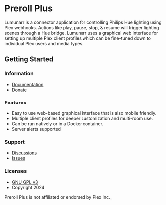 # Preroll Plus

Lumunarr is a connector application for controlling Philips Hue lighting using Plex webhooks. Actions like play, pause, stop, & resume will trigger lighting scenes through a Hue bridge. Lumunarr uses a graphical web interface for setting up multiple Plex client profiles which can be fine-tuned down to individual Plex users and media types.

## Getting Started

### Information

- [Documentation](https://github.com/chadwpalm/Lumunarr/wiki)
- [Donate](https://www.buymeacoffee.com/lumunarr)

### Features

- Easy to use web-based graphical interface that is also mobile friendly.
- Multiple client profiles for deeper customization and multi-room use.
- Can be run natively or in a Docker container.
- Server alerts supported

### Support

- [Discussions](https://github.com/chadwpalm/Lumunarr/discussions)
- [Issues](https://github.com/chadwpalm/Lumunarr/issues)

### Licenses

- [GNU GPL v3](http://www.gnu.org/licenses/gpl.html)
- Copyright 2024

Preroll Plus is not affiliated or endorsed by Plex Inc.\_
